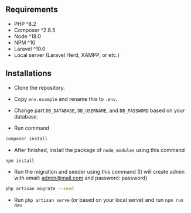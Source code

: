 ## Requirements
- PHP ^8.2
- Composer ^2.8.5
- Node ^18.0
- NPM ^10
- Laravel ^10.0
- Local server (Laravel Herd, XAMPP, or etc.)

## Installations

- Clone the repository.

- Copy `env.example` and rename this to `.env`.

- Change part `DB_DATABASE`, `DB_USERNAME`, and `DB_PASSWORD` based on your database.

- Run command

```bash
composer install
```

- After finished, install the package of `node_modules` using this command

```bash
npm install
```

- Run the migration and seeder using this command (It will create admin with email: admin@mail.com and password: password)

```bash
php artisan migrate --seed
```
- Run `php artisan serve` (or based on your local serve) and run `npm run dev`
